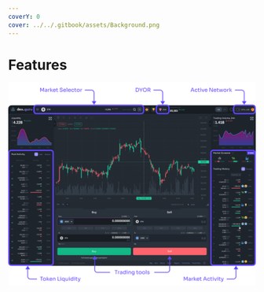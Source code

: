 ```yaml
---
coverY: 0
cover: ../../.gitbook/assets/Background.png
---
```


# Features

![Key Features on Every Token Page](<../../.gitbook/assets/DexGuru Getting Started (1).png>)
